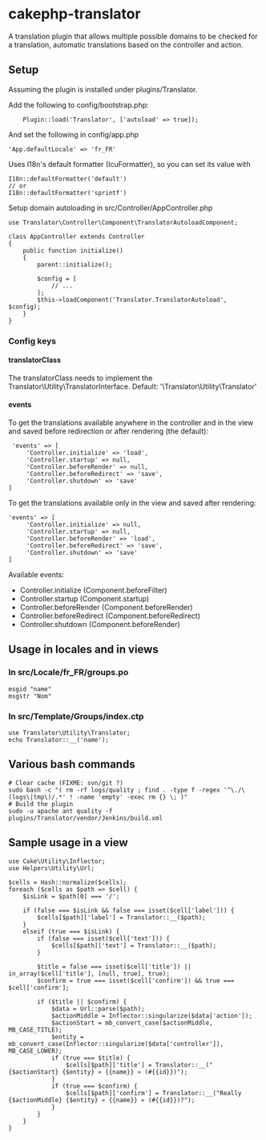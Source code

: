 # cakephp-translator
A translation plugin that allows multiple possible domains to be checked for a translation, automatic translations based on the controller and action.

## Setup

Assuming the plugin is installed under plugins/Translator.

Add the following to config/bootstrap.php:
```
    Plugin::load('Translator', ['autoload' => true]);

```

And set the following in config/app.php
```
'App.defaultLocale' => 'fr_FR'
```

Uses I18n's default formatter (IcuFormatter), so you can set its value with
```
I18n::defaultFormatter('default')
// or
I18n::defaultFormatter('sprintf')
```

Setup domain autoloading in src/Controller/AppController.php
```
use Translator\Controller\Component\TranslatorAutoloadComponent;

class AppController extends Controller
{
    public function initialize()
    {
        parent::initialize();

        $config = [
            // ...
        ];
        $this->loadComponent('Translator.TranslatorAutoload', $config);
    }
}
```

### Config keys

#### translatorClass
The translatorClass needs to implement the Translator\Utility\TranslatorInterface.
Default: '\\Translator\\Utility\\Translator'

#### events

To get the translations available anywhere in the controller and in the
view and saved before redirection or after rendering (the default):
```
 'events' => [
     'Controller.initialize' => 'load',
     'Controller.startup' => null,
     'Controller.beforeRender' => null,
     'Controller.beforeRedirect' => 'save',
     'Controller.shutdown' => 'save'
]
```

To get the translations available only in the view and saved after
rendering:
```
'events' => [
     'Controller.initialize' => null,
     'Controller.startup' => null,
     'Controller.beforeRender' => 'load',
     'Controller.beforeRedirect' => 'save',
     'Controller.shutdown' => 'save'
]
```

Available events:
 - Controller.initialize (Component.beforeFilter)
 - Controller.startup (Component.startup)
 - Controller.beforeRender (Component.beforeRender)
 - Controller.beforeRedirect (Component.beforeRedirect)
 - Controller.shutdown (Component.beforeRender)

## Usage in locales and in views

### In src/Locale/fr_FR/groups.po
    msgid "name"
    msgstr "Nom"

### In src/Template/Groups/index.ctp
    use Translator\Utility\Translator;
    echo Translator::__('name');

## Various bash commands
```
# Clear cache (FIXME: svn/git ?)
sudo bash -c "( rm -rf logs/quality ; find . -type f -regex '^\./\(logs\|tmp\)/.*' ! -name 'empty' -exec rm {} \; )"
# Build the plugin
sudo -u apache ant quality -f plugins/Translator/vendor/Jenkins/build.xml
```

## Sample usage in a view
```
use Cake\Utility\Inflector;
use Helpers\Utility\Url;

$cells = Hash::normalize($cells);
foreach ($cells as $path => $cell) {
    $isLink = $path[0] === '/';

    if (false === $isLink && false === isset($cell['label'])) {
        $cells[$path]['label'] = Translator::__($path);
    }
    elseif (true === $isLink) {
        if (false === isset($cell['text'])) {
            $cells[$path]['text'] = Translator::__($path);
        }

        $title = false === isset($cell['title']) || in_array($cell['title'], [null, true], true);
        $confirm = true === isset($cell['confirm']) && true === $cell['confirm'];

        if ($title || $confirm) {
            $data = Url::parse($path);
            $actionMiddle = Inflector::singularize($data['action']);
            $actionStart = mb_convert_case($actionMiddle, MB_CASE_TITLE);
            $entity = mb_convert_case(Inflector::singularize($data['controller']), MB_CASE_LOWER);
            if (true === $title) {
                $cells[$path]['title'] = Translator::__("{$actionStart} {$entity} « {{name}} » (#{{id}})");
            }
            if (true === $confirm) {
                $cells[$path]['confirm'] = Translator::__("Really {$actionMiddle} {$entity} « {{name}} » (#{{id}})?");
            }
        }
    }
}
```